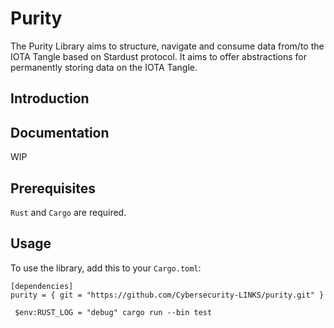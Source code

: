 # Purity

The Purity Library aims to structure, navigate and consume data from/to the IOTA Tangle based on Stardust protocol. It aims to offer abstractions for permanently storing data on the IOTA Tangle.

## Introduction

## Documentation

WIP

## Prerequisites

`Rust` and `Cargo` are required. 

## Usage

To use the library, add this to your `Cargo.toml`:

```
[dependencies]
purity = { git = "https://github.com/Cybersecurity-LINKS/purity.git" }
```

` $env:RUST_LOG = "debug" cargo run --bin test`